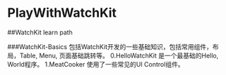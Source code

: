 # PlayWithWatchKit

##WatchKit learn path

###WatchKit-Basics 
包括WatchKit开发的一些基础知识，包括常用组件，布局，Table, Menu, 页面基础跳转等。
0.HelloWatchKit 是一个最基础的Hello, World程序。
1.MeatCooker 使用了一些常见的UI Control组件。
